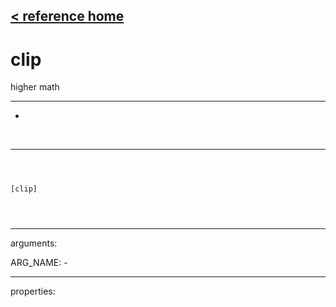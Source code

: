 [< reference home](ceammc_lib.html)
---

# clip


higher math

---

-
<br>


---


```



[clip]


            
```

---
arguments:

ARG_NAME: -<br>

---
properties:


